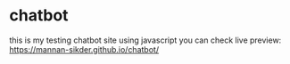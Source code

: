 # chatbot
this is my testing chatbot site using javascript 
you can check live preview: https://mannan-sikder.github.io/chatbot/
